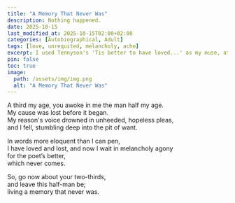 ```yaml
---
title: "A Memory That Never Was"
description: Nothing happened.
date: 2025-10-15
last_modified_at: 2025-10-15T02:00+02:00
categories: [Autobiographical, Adult]
tags: [love, unrequited, melancholy, ache]
excerpt: I used Tennyson's 'Tis better to have loved...' as my muse, at 2 a.m. this morning.
pin: false
toc: true
image:
  path: /assets/img/img.png
  alt: "A Memory That Never Was"
---
```


A third my age, you awoke in me the man half my age.  
My cause was lost before it began.  
My reason's voice drowned in unheeded, hopeless pleas,  
and I fell, stumbling deep into the pit of want.  

In words more eloquent than I can pen,  
I have loved and lost, and now I wait in melancholy agony  
for the poet’s better,  
which never comes.  

So, go now about your two-thirds,  
and leave this half-man be;  
living a memory that never was.  
